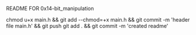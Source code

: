 README FOR 0x14-bit_manipulation

chmod u+x main.h && git add --chmod=+x main.h && git commit -m 'header file main.h' && git push
git add . && git commit -m 'created readme'